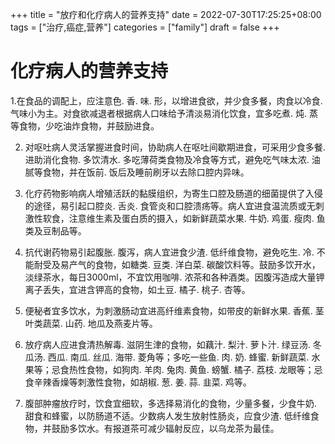 +++
title = "放疗和化疗病人的营养支持"
date = 2022-07-30T17:25:25+08:00
tags = ["治疗,癌症,营养"]
categories = ["family"]
draft = false
+++

# 化疗病人的营养支持

1.在食品的调配上，应注意色. 香. 味. 形，以增进食欲，并少食多餐，肉食以冷食. 气味小为主。对食欲减退者根据病人口味给予清淡易消化饮食，宜多吃煮. 炖. 蒸等食物，少吃油炸食物，并鼓励进食。

2. 对呕吐病人灵活掌握进食时间，协助病人在呕吐间歇期进食，可采用少食多餐. 进助消化食物. 多饮清水. 多吃薄荷类食物及冷食等方式，避免吃气味太浓. 油腻等食物，并在饭前. 饭后及睡前刷牙以去除口腔内异味。

3. 化疗药物影响病人增殖活跃的黏膜组织，为寄生口腔及肠道的细菌提供了入侵的途径，易引起口腔炎. 舌炎. 食管炎和口腔溃疡等。病人宜进食温流质或无刺激性软食，注意维生素及蛋白质的摄入，如新鲜蔬菜水果. 牛奶. 鸡蛋. 瘦肉. 鱼类及豆制品等。

4. 抗代谢药物易引起腹胀. 腹泻，病人宜进食少渣. 低纤维食物，避免吃生. 冷. 不能耐受及易产气的食物，如糖类. 豆类. 洋白菜. 碳酸饮料等。鼓励多饮开水，淡绿茶水，每日3000ml，不宜饮用咖啡. 浓茶和各种酒类。因腹泻造成大量钾离子丢失，宜进含钾高的食物，如土豆. 橘子. 桃子. 杏等。

5. 便秘者宜多饮水，为刺激肠动宜进高纤维素食物，如带皮的新鲜水果. 香蕉. 茎叶类蔬菜. 山药. 地瓜及燕麦片等。

6. 放疗病人应进食清热解毒. 滋阴生津的食物，如藕汁. 梨汁. 萝卜汁. 绿豆汤. 冬瓜汤. 西瓜. 南瓜. 丝瓜. 海带. 菱角等；多吃一些鱼. 肉. 奶. 蜂蜜. 新鲜蔬菜. 水果等；忌食热性食物，如狗肉. 羊肉. 兔肉. 黄鱼. 螃蟹. 橘子. 荔枝. 龙眼等；忌食辛辣香燥等刺激性食物，如胡椒. 葱. 姜. 蒜. 韭菜. 鸡等。

7. 腹部肿瘤放疗时，饮食宜细软，多选择易消化的食物，少量多餐，少食牛奶. 甜食和蜂蜜，以防肠道不适。少数病人发生放射性肠炎，应食少渣. 低纤维食物，并鼓励多饮水。有报道茶可减少辐射反应，以乌龙茶为最佳。
